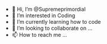 - 👋 Hi, I’m @Supremeprimordial
- 👀 I’m interested in Coding
- 🌱 I’m currently learning how to code
- 💞️ I’m looking to collaborate on ...
- 📫 How to reach me ...

<!---
Supremeprimordial/Supremeprimordial is a ✨ special ✨ repository because its `README.md` (this file) appears on your GitHub profile.
You can click the Preview link to take a look at your changes.
--->
